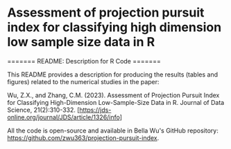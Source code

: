 # Assessment of projection pursuit index for classifying high dimension low sample size data in R

======= README: Description for R Code =======

This README provides a description for producing the results (tables and figures) related to the numerical studies in the paper:

Wu, Z.X., and Zhang, C.M. (2023). Assessment of Projection Pursuit Index for Classifying High-Dimension Low-Sample-Size Data in R. Journal of Data Science, 21(2):310-332. [https://jds-online.org/journal/JDS/article/1326/info]

All the code is open-source and available in Bella Wu's GitHub repository: https://github.com/zwu363/projection-pursuit-index.

